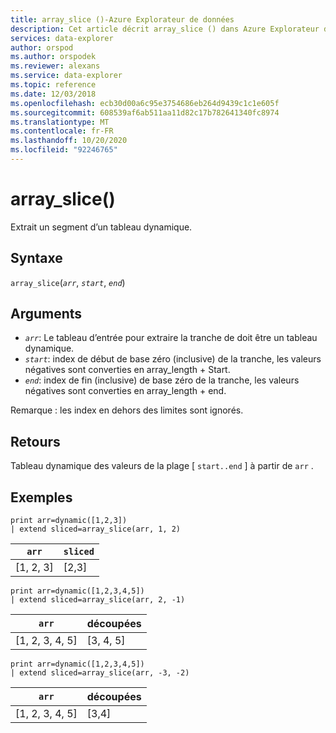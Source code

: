 ```yaml
---
title: array_slice ()-Azure Explorateur de données
description: Cet article décrit array_slice () dans Azure Explorateur de données.
services: data-explorer
author: orspod
ms.author: orspodek
ms.reviewer: alexans
ms.service: data-explorer
ms.topic: reference
ms.date: 12/03/2018
ms.openlocfilehash: ecb30d00a6c95e3754686eb264d9439c1c1e605f
ms.sourcegitcommit: 608539af6ab511aa11d82c17b782641340fc8974
ms.translationtype: MT
ms.contentlocale: fr-FR
ms.lasthandoff: 10/20/2020
ms.locfileid: "92246765"
---
```

# <a name="array_slice"></a>array_slice()

Extrait un segment d’un tableau dynamique.

## <a name="syntax"></a>Syntaxe

`array_slice`(*`arr`*, *`start`*, *`end`*)

## <a name="arguments"></a>Arguments

* *`arr`*: Le tableau d’entrée pour extraire la tranche de doit être un tableau dynamique.
* *`start`*: index de début de base zéro (inclusive) de la tranche, les valeurs négatives sont converties en array_length + Start.
* *`end`*: index de fin (inclusive) de base zéro de la tranche, les valeurs négatives sont converties en array_length + end.

Remarque : les index en dehors des limites sont ignorés.

## <a name="returns"></a>Retours

Tableau dynamique des valeurs de la plage [ `start..end` ] à partir de `arr` .

## <a name="examples"></a>Exemples

<!-- csl: https://help.kusto.windows.net:443/Samples -->
```kusto
print arr=dynamic([1,2,3]) 
| extend sliced=array_slice(arr, 1, 2)
```
|`arr`|`sliced`|
|---|---|
|[1, 2, 3]|[2,3]|

<!-- csl: https://help.kusto.windows.net:443/Samples -->
```kusto
print arr=dynamic([1,2,3,4,5]) 
| extend sliced=array_slice(arr, 2, -1)
```
|`arr`|découpées|
|---|---|
|[1, 2, 3, 4, 5]|[3, 4, 5]|

<!-- csl: https://help.kusto.windows.net:443/Samples -->
```kusto
print arr=dynamic([1,2,3,4,5]) 
| extend sliced=array_slice(arr, -3, -2)
```
|`arr`|découpées|
|---|---|
|[1, 2, 3, 4, 5]|[3,4]|
